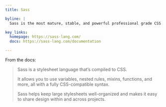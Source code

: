 ```yaml
---
title: Sass

byline: |
  Sass is the most mature, stable, and powerful professional grade CSS extension language in the world.

key_links:
  homepage: https://sass-lang.com/
  docs: https://sass-lang.com/documentation

---
```


From the docs:

> Sass is a stylesheet language that’s compiled to CSS. 
> 
> It allows you to use variables, nested rules, mixins, functions, and more, all with a fully CSS-compatible syntax. 
> 
> Sass helps keep large stylesheets well-organized and makes it easy to share design within and across projects.
